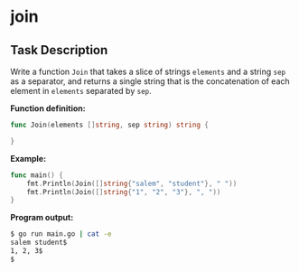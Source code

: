 # join

## Task Description

Write a function `Join` that takes a slice of strings `elements` and a string `sep` as a separator, and returns a single string that is the concatenation of each element in `elements` separated by `sep`.

**Function definition:**

```go
func Join(elements []string, sep string) string {

}
```

**Example:**

```go
func main() {
    fmt.Println(Join([]string{"salem", "student"}, " "))
    fmt.Println(Join([]string{"1", "2", "3"}, ", "))
}
```

**Program output:**

```sh
$ go run main.go | cat -e
salem student$
1, 2, 3$
$
```
